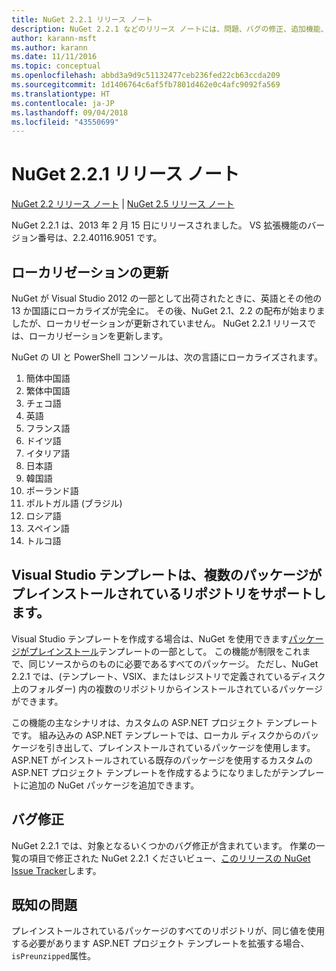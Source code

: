```yaml
---
title: NuGet 2.2.1 リリース ノート
description: NuGet 2.2.1 などのリリース ノートには、問題、バグの修正、追加機能、および Dcr が知られています。
author: karann-msft
ms.author: karann
ms.date: 11/11/2016
ms.topic: conceptual
ms.openlocfilehash: abbd3a9d9c51132477ceb236fed22cb63ccda209
ms.sourcegitcommit: 1d1406764c6af5fb7801d462e0c4afc9092fa569
ms.translationtype: HT
ms.contentlocale: ja-JP
ms.lasthandoff: 09/04/2018
ms.locfileid: "43550699"
---
```

# <a name="nuget-221-release-notes"></a>NuGet 2.2.1 リリース ノート

[NuGet 2.2 リリース ノート](../release-notes/nuget-2.2.md) | [NuGet 2.5 リリース ノート](../release-notes/nuget-2.5.md)

NuGet 2.2.1 は、2013 年 2 月 15 日にリリースされました。  VS 拡張機能のバージョン番号は、2.2.40116.9051 です。

## <a name="localization-refresh"></a>ローカリゼーションの更新
NuGet が Visual Studio 2012 の一部として出荷されたときに、英語とその他の 13 か国語にローカライズが完全に。  その後、NuGet 2.1、2.2 の配布が始まりましたが、ローカリゼーションが更新されていません。  NuGet 2.2.1 リリースでは、ローカリゼーションを更新します。

NuGet の UI と PowerShell コンソールは、次の言語にローカライズされます。

1. 簡体中国語
1. 繁体中国語
1. チェコ語
1. 英語
1. フランス語
1. ドイツ語
1. イタリア語
1. 日本語
1. 韓国語
1. ポーランド語
1. ポルトガル語 (ブラジル)
1. ロシア語
1. スペイン語
1. トルコ語

## <a name="visual-studio-templates-support-multiple-preinstalled-package-repositories"></a>Visual Studio テンプレートは、複数のパッケージがプレインストールされているリポジトリをサポートします。
Visual Studio テンプレートを作成する場合は、NuGet を使用できます[パッケージがプレインストール](../visual-studio-extensibility/visual-studio-templates.md)テンプレートの一部として。  この機能が制限をこれまで、同じソースからのものに必要であるすべてのパッケージ。  ただし、NuGet 2.2.1 では、(テンプレート、VSIX、またはレジストリで定義されているディスク上のフォルダー) 内の複数のリポジトリからインストールされているパッケージができます。

この機能の主なシナリオは、カスタムの ASP.NET プロジェクト テンプレートです。  組み込みの ASP.NET テンプレートでは、ローカル ディスクからのパッケージを引き出して、プレインストールされているパッケージを使用します。  ASP.NET がインストールされている既存のパッケージを使用するカスタムの ASP.NET プロジェクト テンプレートを作成するようになりましたがテンプレートに追加の NuGet パッケージを追加できます。

## <a name="bug-fixes"></a>バグ修正
NuGet 2.2.1 では、対象となるいくつかのバグ修正が含まれています。 作業の一覧の項目で修正された NuGet 2.2.1 くださいビュー、[このリリースの NuGet Issue Tracker](http://nuget.codeplex.com/workitem/list/advanced?keyword=&status=Closed&type=All&priority=All&release=NuGet%202.2.1&assignedTo=All&component=All&sortField=LastUpdatedDate&sortDirection=Descending&page=0)します。


## <a name="known-issues"></a>既知の問題

プレインストールされているパッケージのすべてのリポジトリが、同じ値を使用する必要があります ASP.NET プロジェクト テンプレートを拡張する場合、`isPreunzipped`属性。
